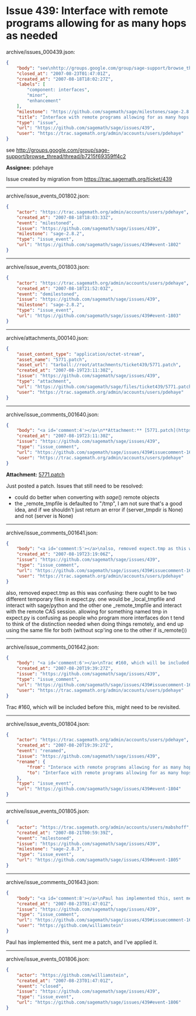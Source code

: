 # Issue 439: Interface with remote programs allowing for as many hops as needed

archive/issues_000439.json:
```json
{
    "body": "see\nhttp://groups.google.com/group/sage-support/browse_thread/thread/b7215f69359ff4c2\n\n\n**Assignee:** pdehaye\n\nIssue created by migration from https://trac.sagemath.org/ticket/439\n\n",
    "closed_at": "2007-08-23T01:47:01Z",
    "created_at": "2007-08-18T18:02:27Z",
    "labels": [
        "component: interfaces",
        "minor",
        "enhancement"
    ],
    "milestone": "https://github.com/sagemath/sage/milestones/sage-2.8.3",
    "title": "Interface with remote programs allowing for as many hops as needed",
    "type": "issue",
    "url": "https://github.com/sagemath/sage/issues/439",
    "user": "https://trac.sagemath.org/admin/accounts/users/pdehaye"
}
```
see
http://groups.google.com/group/sage-support/browse_thread/thread/b7215f69359ff4c2


**Assignee:** pdehaye

Issue created by migration from https://trac.sagemath.org/ticket/439





---

archive/issue_events_001802.json:
```json
{
    "actor": "https://trac.sagemath.org/admin/accounts/users/pdehaye",
    "created_at": "2007-08-18T18:03:33Z",
    "event": "milestoned",
    "issue": "https://github.com/sagemath/sage/issues/439",
    "milestone": "sage-2.8.2",
    "type": "issue_event",
    "url": "https://github.com/sagemath/sage/issues/439#event-1802"
}
```



---

archive/issue_events_001803.json:
```json
{
    "actor": "https://trac.sagemath.org/admin/accounts/users/pdehaye",
    "created_at": "2007-08-18T21:52:03Z",
    "event": "demilestoned",
    "issue": "https://github.com/sagemath/sage/issues/439",
    "milestone": "sage-2.8.2",
    "type": "issue_event",
    "url": "https://github.com/sagemath/sage/issues/439#event-1803"
}
```



---

archive/attachments_000140.json:
```json
{
    "asset_content_type": "application/octet-stream",
    "asset_name": "5771.patch",
    "asset_url": "tarball://root/attachments/ticket439/5771.patch",
    "created_at": "2007-08-19T23:11:30Z",
    "issue": "https://github.com/sagemath/sage/issues/439",
    "type": "attachment",
    "url": "https://github.com/sagemath/sage/files/ticket439/5771.patch",
    "user": "https://trac.sagemath.org/admin/accounts/users/pdehaye"
}
```



---

archive/issue_comments_001640.json:
```json
{
    "body": "<a id='comment:4'></a>\n**Attachment:** [5771.patch](https://github.com/sagemath/sage/files/ticket439/5771.patch)\n\nJust posted a patch. Issues that still need to be resolved:\n* could do better when converting with _sage_() remote objects\n* the _remote_tmpfile is defaulted to \"/tmp\", I am not sure that's a good idea, and if we shouldn't just return an error if (server_tmpdir is None) and not (server is None)",
    "created_at": "2007-08-19T23:11:30Z",
    "issue": "https://github.com/sagemath/sage/issues/439",
    "type": "issue_comment",
    "url": "https://github.com/sagemath/sage/issues/439#issuecomment-1640",
    "user": "https://trac.sagemath.org/admin/accounts/users/pdehaye"
}
```

<a id='comment:4'></a>
**Attachment:** [5771.patch](https://github.com/sagemath/sage/files/ticket439/5771.patch)

Just posted a patch. Issues that still need to be resolved:
* could do better when converting with _sage_() remote objects
* the _remote_tmpfile is defaulted to "/tmp", I am not sure that's a good idea, and if we shouldn't just return an error if (server_tmpdir is None) and not (server is None)



---

archive/issue_comments_001641.json:
```json
{
    "body": "<a id='comment:5'></a>\nalso, removed expect.tmp as this was confusing:\nthere ought to be two different temporary files in expect.py. one would be _local_tmpfile and interact with sage/python and the other one _remote_tmpfile and interact with the remote CAS session. \nallowing for something named tmp in expect.py is confusing as people who program more interfaces don t tend to think of the distinction needed when doing things remotely, and end up using the same file for both (without scp'ing one to the other if is_remote())",
    "created_at": "2007-08-19T23:19:06Z",
    "issue": "https://github.com/sagemath/sage/issues/439",
    "type": "issue_comment",
    "url": "https://github.com/sagemath/sage/issues/439#issuecomment-1641",
    "user": "https://trac.sagemath.org/admin/accounts/users/pdehaye"
}
```

<a id='comment:5'></a>
also, removed expect.tmp as this was confusing:
there ought to be two different temporary files in expect.py. one would be _local_tmpfile and interact with sage/python and the other one _remote_tmpfile and interact with the remote CAS session. 
allowing for something named tmp in expect.py is confusing as people who program more interfaces don t tend to think of the distinction needed when doing things remotely, and end up using the same file for both (without scp'ing one to the other if is_remote())



---

archive/issue_comments_001642.json:
```json
{
    "body": "<a id='comment:6'></a>\nTrac #160, which will be included before this, might need to be revisited.",
    "created_at": "2007-08-20T19:39:27Z",
    "issue": "https://github.com/sagemath/sage/issues/439",
    "type": "issue_comment",
    "url": "https://github.com/sagemath/sage/issues/439#issuecomment-1642",
    "user": "https://trac.sagemath.org/admin/accounts/users/pdehaye"
}
```

<a id='comment:6'></a>
Trac #160, which will be included before this, might need to be revisited.



---

archive/issue_events_001804.json:
```json
{
    "actor": "https://trac.sagemath.org/admin/accounts/users/pdehaye",
    "created_at": "2007-08-20T19:39:27Z",
    "event": "renamed",
    "issue": "https://github.com/sagemath/sage/issues/439",
    "rename": {
        "from": "Interace with remote programs allowing for as many hops as needed",
        "to": "Interface with remote programs allowing for as many hops as needed"
    },
    "type": "issue_event",
    "url": "https://github.com/sagemath/sage/issues/439#event-1804"
}
```



---

archive/issue_events_001805.json:
```json
{
    "actor": "https://trac.sagemath.org/admin/accounts/users/mabshoff",
    "created_at": "2007-08-21T00:59:39Z",
    "event": "milestoned",
    "issue": "https://github.com/sagemath/sage/issues/439",
    "milestone": "sage-2.8.3",
    "type": "issue_event",
    "url": "https://github.com/sagemath/sage/issues/439#event-1805"
}
```



---

archive/issue_comments_001643.json:
```json
{
    "body": "<a id='comment:8'></a>\nPaul has implemented this, sent me a patch, and I've applied it.",
    "created_at": "2007-08-23T01:47:01Z",
    "issue": "https://github.com/sagemath/sage/issues/439",
    "type": "issue_comment",
    "url": "https://github.com/sagemath/sage/issues/439#issuecomment-1643",
    "user": "https://github.com/williamstein"
}
```

<a id='comment:8'></a>
Paul has implemented this, sent me a patch, and I've applied it.



---

archive/issue_events_001806.json:
```json
{
    "actor": "https://github.com/williamstein",
    "created_at": "2007-08-23T01:47:01Z",
    "event": "closed",
    "issue": "https://github.com/sagemath/sage/issues/439",
    "type": "issue_event",
    "url": "https://github.com/sagemath/sage/issues/439#event-1806"
}
```
